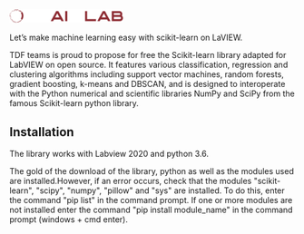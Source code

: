 <img src="./Image/logo_play.png" alt="logo" width="200"/>

Let’s make machine learning easy with scikit-learn on LaVIEW.

TDF teams is proud to propose for free the Scikit-learn library adapted for LabVIEW on open source.
It features various classification, regression and clustering algorithms including support vector machines, random forests, gradient boosting, k-means and DBSCAN, and is designed to interoperate with the Python numerical and scientific libraries NumPy and SciPy from the famous Scikit-learn python library. 

## Installation

The library works with Labview 2020 and python 3.6. 

The gold of the download of the library, python as well as the modules used are installed.However, if an error occurs, check that the modules "scikit-learn", "scipy", "numpy", "pillow" and "sys" are installed. To do this, enter the command "pip list" in the command prompt. 
If one or more modules are not installed enter the command "pip install module_name" in the command prompt (windows + cmd enter).
